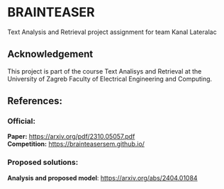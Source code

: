 # BRAINTEASER
Text Analysis and Retrieval project assignment for team Kanal Lateralac 

## Acknowledgement
This project is part of the course Text Analisys and Retrieval at the University of Zagreb Faculty of Electrical Engineering and Computing.

## References:
### Official:
**Paper:** https://arxiv.org/pdf/2310.05057.pdf \
**Competition:** https://brainteasersem.github.io/

### Proposed solutions:
**Analysis and proposed model**: https://arxiv.org/abs/2404.01084
